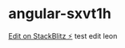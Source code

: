 # angular-sxvt1h

[Edit on StackBlitz ⚡️](https://stackblitz.com/edit/angular-sxvt1h) test edit leon
